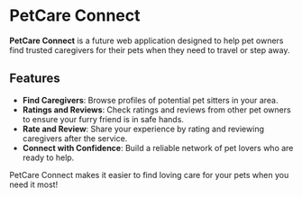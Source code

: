 # PetCare Connect

**PetCare Connect** is a future web application designed to help pet owners find trusted caregivers for their pets when they need to travel or step away.

## Features
- **Find Caregivers**: Browse profiles of potential pet sitters in your area.  
- **Ratings and Reviews**: Check ratings and reviews from other pet owners to ensure your furry friend is in safe hands.  
- **Rate and Review**: Share your experience by rating and reviewing caregivers after the service.  
- **Connect with Confidence**: Build a reliable network of pet lovers who are ready to help.  

PetCare Connect makes it easier to find loving care for your pets when you need it most!




